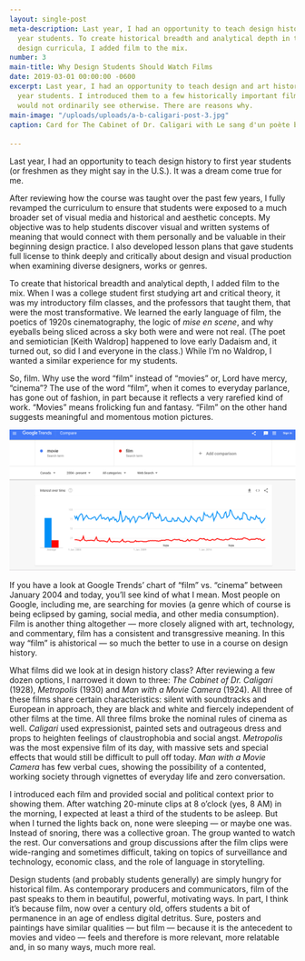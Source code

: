 ```yaml
---
layout: single-post
meta-description: Last year, I had an opportunity to teach design history to first
  year students. To create historical breadth and analytical depth in the graphic
  design curricula, I added film to the mix.
number: 3
main-title: Why Design Students Should Watch Films
date: 2019-03-01 00:00:00 -0600
excerpt: Last year, I had an opportunity to teach design and art history to first
  year students. I introduced them to a few historically important films that they
  would not ordinarily see otherwise. There are reasons why.
main-image: "/uploads/uploads/a-b-caligari-post-3.jpg"
caption: Card for The Cabinet of Dr. Caligari with Le sang d'un poète below. Via Wikimedia.

---
```

Last year, I had an opportunity to teach design history to first year students (or freshmen as they might say in the U.S.). It was a dream come true for me.

After reviewing how the course was taught over the past few years, I fully revamped the curriculum to ensure that students were exposed to a much broader set of visual media and historical and aesthetic concepts. My objective was to help students discover visual and written systems of meaning that would connect with them personally and be valuable in their beginning design practice. I also developed lesson plans that gave students full license to think deeply and critically about design and visual production when examining diverse designers, works or genres.

To create that historical breadth and analytical depth, I added film to the mix. When I was a college student first studying art and critical theory, it was my introductory film classes, and the professors that taught them, that were the most transformative. We learned the early language of film, the poetics of 1920s cinematography, the logic of _mise en scene_, and why eyeballs being sliced across a sky both were and were not real. (The poet and semiotician \[Keith Waldrop\] happened to love early Dadaism and, it turned out, so did I and everyone in the class.) While I’m no Waldrop, I wanted a similar experience for my students.

So, film. Why use the word “film” instead of “movies” or, Lord have mercy, “cinema”? The use of the word “film”, when it comes to everyday parlance, has gone out of fashion, in part because it reflects a very rarefied kind of work. “Movies” means frolicking fun and fantasy. “Film” on the other hand suggests meaningful and momentous motion pictures.

![chart of movie vs film over time](/uploads/uploads/movie-vs-film.png "image from Google Trends")

If you have a look at Google Trends’ chart of “film” vs. “cinema” between January 2004 and today, you’ll see kind of what I mean. Most people on Google, including me, are searching for movies (a genre which of course is being eclipsed by gaming, social media, and other media consumption). Film is another thing altogether — more closely aligned with art, technology, and commentary, film has a consistent and transgressive meaning. In this way “film” is ahistorical — so much the better to use in a course on design history.

What films did we look at in design history class? After reviewing a few dozen options, I narrowed it down to three: _The Cabinet of Dr. Caligari_ (1928), _Metropolis_ (1930) and _Man with a Movie Camera_ (1924). All three of these films share certain characteristics: silent with soundtracks and European in approach, they are black and white and fiercely independent of other films at the time. All three films broke the nominal rules of cinema as well. _Caligari_ used expressionist, painted sets and outrageous dress and props to heighten feelings of claustrophobia and social angst. _Metropolis_ was the most expensive film of its day, with massive sets and special effects that would still be difficult to pull off today. _Man with a Movie Camera_ has few verbal cues, showing the possibility of a contented, working society through vignettes of everyday life and zero conversation.

I introduced each film and provided social and political context prior to showing them. After watching 20-minute clips at 8 o’clock (yes, 8 AM) in the morning, I expected at least a third of the students to be asleep. But when I turned the lights back on, none were sleeping — or maybe one was. Instead of snoring, there was a collective groan. The group wanted to watch the rest. Our conversations and group discussions after the film clips were wide-ranging and sometimes difficult, taking on topics of surveillance and technology, economic class, and the role of language in storytelling.

Design students (and probably students generally) are simply hungry for historical film. As contemporary producers and communicators, film of the past speaks to them in beautiful, powerful, motivating ways. In part, I think it’s because film, now over a century old, offers students a bit of permanence in an age of endless digital detritus. Sure, posters and paintings have similar qualities — but film — because it is the antecedent to movies and video — feels and therefore is more relevant, more relatable and, in so many ways, much more real.